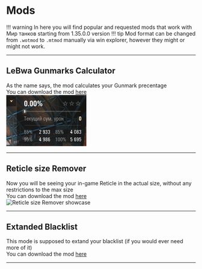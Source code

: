 # Mods

!!! warning
    In here you will find popular and requested mods that work with Мир танков starting from 1.35.0.0 version
!!! tip
    Mod format can be changed from <code>.wotmod</code> to <code>.mtmod</code> manually via win explorer, however they might or might not work.

---

## **LeBwa Gunmarks Calculator**   

 As the name says, the mod calculates your Gunmark precentage<br>
 You can download the mod [here](https://raw.githubusercontent.com/LocalizedTanki/Tanki-L10n-mods/main/me.poliroid.gunmarks-lebwa_3.7.03.mtmod)<br>
 ![Gunmark calculator in-game](assets/mods/lebwagunmark.png)

---

## **Reticle size Remover**   

 Now you will be seeing your in-game Reticle in the actual size, without any restrictions to the max size<br>
 You can download the mod [here](https://raw.githubusercontent.com/LocalizedTanki/Tanki-L10n-mods/main/ReticleSizeLimitRemover_1.0.1_jeNJajG.mtmod)<br>
 ![Reticle size Remover showcase](assets/mods/reticle-resizer.png)

---

## **Extanded Blacklist**   

 This mode is supposed to extand your blacklist (if you would ever need more of it)<br>
 You can download the mod [here](https://raw.githubusercontent.com/LocalizedTanki/Tanki-L10n-mods/main/extended_blacklist.mtmod)<br>

---